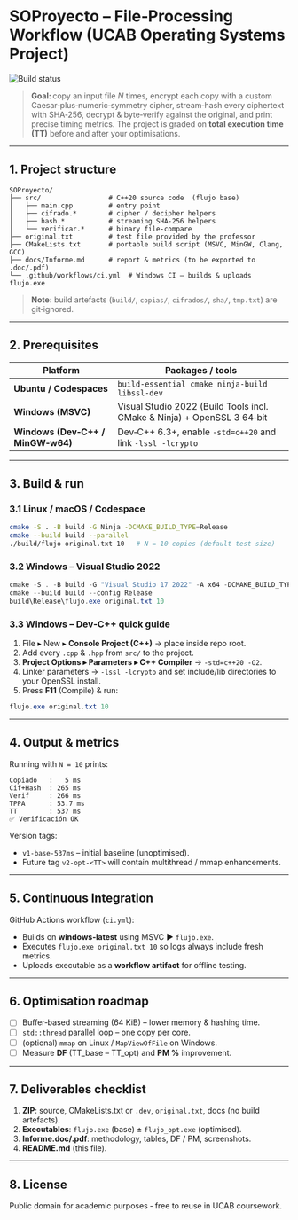 # SOProyecto – File‑Processing Workflow (UCAB Operating Systems Project)

![Build status](https://img.shields.io/badge/GitHub%20Actions-Windows%20build-green)

> **Goal:** copy an input file *N* times, encrypt each copy with a custom Caesar‑plus‑numeric‑symmetry cipher, stream‑hash every ciphertext with SHA‑256, decrypt & byte‑verify against the original, and print precise timing metrics.  The project is graded on **total execution time (TT)** before and after your optimisations.

---

## 1. Project structure

```text
SOProyecto/
├── src/                 # C++20 source code  (flujo base)
│   ├── main.cpp         # entry point
│   ├── cifrado.*        # cipher / decipher helpers
│   ├── hash.*           # streaming SHA‑256 helpers
│   └── verificar.*      # binary file‑compare
├── original.txt         # test file provided by the professor
├── CMakeLists.txt       # portable build script (MSVC, MinGW, Clang, GCC)
├── docs/Informe.md      # report & metrics (to be exported to .doc/.pdf)
└── .github/workflows/ci.yml  # Windows CI – builds & uploads flujo.exe
```

> **Note:** build artefacts (`build/`, `copias/`, `cifrados/`, `sha/`, `tmp.txt`) are git‑ignored.

---

## 2. Prerequisites

| Platform                          | Packages / tools                                                        |
| --------------------------------- | ----------------------------------------------------------------------- |
| **Ubuntu / Codespaces**           | `build-essential cmake ninja-build libssl-dev`                          |
| **Windows (MSVC)**                | Visual Studio 2022 (Build Tools incl. CMake & Ninja) + OpenSSL 3 64‑bit |
| **Windows (Dev‑C++ / MinGW‑w64)** | Dev‑C++ 6.3+, enable `-std=c++20` and link `-lssl -lcrypto`             |

---

## 3. Build & run

### 3.1 Linux / macOS / Codespace

```bash
cmake -S . -B build -G Ninja -DCMAKE_BUILD_TYPE=Release
cmake --build build --parallel
./build/flujo original.txt 10   # N = 10 copies (default test size)
```

### 3.2 Windows – Visual Studio 2022

```ps1
cmake -S . -B build -G "Visual Studio 17 2022" -A x64 -DCMAKE_BUILD_TYPE=Release
cmake --build build --config Release
build\Release\flujo.exe original.txt 10
```

### 3.3 Windows – Dev‑C++ quick guide

1. File ▸ New ▸ **Console Project (C++)**  → place inside repo root.
2. Add every `.cpp` & `.hpp` from `src/` to the project.
3. **Project Options ▸ Parameters ▸ C++ Compiler**  → `-std=c++20 -O2`.
4. Linker parameters → `-lssl -lcrypto` and set include/lib directories to your OpenSSL install.
5. Press **F11** (Compile) & run:

```ps1
flujo.exe original.txt 10
```

---

## 4. Output & metrics

Running with `N = 10` prints:

```
Copiado   :   5 ms
Cif+Hash  : 265 ms
Verif     : 266 ms
TPPA      : 53.7 ms
TT        : 537 ms
✅ Verificación OK
```

Version tags:

* `v1-base-537ms` – initial baseline (unoptimised).
* Future tag `v2-opt‑<TT>` will contain multithread / mmap enhancements.

---

## 5. Continuous Integration

GitHub Actions workflow (`ci.yml`):

* Builds on **windows‑latest** using MSVC ▶ `flujo.exe`.
* Executes `flujo.exe original.txt 10` so logs always include fresh metrics.
* Uploads executable as a **workflow artifact** for offline testing.

---

## 6. Optimisation roadmap

* [ ] Buffer‑based streaming (64 KiB) – lower memory & hashing time.
* [ ] `std::thread` parallel loop – one copy per core.
* [ ] (optional) `mmap` on Linux / `MapViewOfFile` on Windows.
* [ ] Measure **DF** (TT\_base – TT\_opt) and **PM %** improvement.

---

## 7. Deliverables checklist

1. **ZIP**: source, CMakeLists.txt or `.dev`, `original.txt`, docs (no build artefacts).
2. **Executables**: `flujo.exe` (base) ± `flujo_opt.exe` (optimised).
3. **Informe.doc/.pdf**: methodology, tables, DF / PM, screenshots.
4. **README.md** (this file).

---

## 8. License

Public domain for academic purposes ‑ free to reuse in UCAB coursework.
